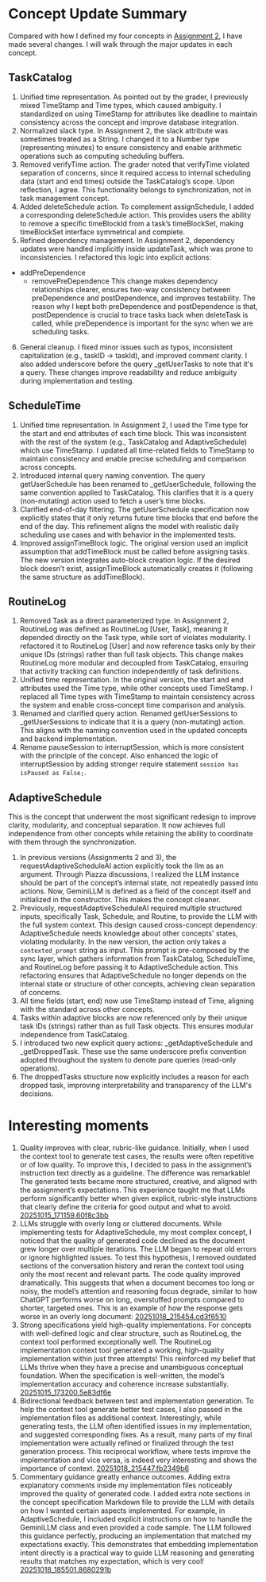 # Concept Update Summary
Compared with how I defined my four concepts in [Assignment 2](https://github.com/Avril-Cui/61040-portfolio/blob/main/assignments/assignment2.md), I have made several changes. I will walk through the major updates in each concept.
## TaskCatalog
1.	Unified time representation. As pointed out by the grader, I previously mixed TimeStamp and Time types, which caused ambiguity. I standardized on using TimeStamp for attributes like deadline to maintain consistency across the concept and improve database integration.
2.	Normalized slack type. In Assignment 2, the slack attribute was sometimes treated as a String. I changed it to a Number type (representing minutes) to ensure consistency and enable arithmetic operations such as computing scheduling buffers.
3.	Removed verifyTime action. The grader noted that verifyTime violated separation of concerns, since it required access to internal scheduling data (start and end times) outside the TaskCatalog’s scope. Upon reflection, I agree. This functionality belongs to synchronization, not in task management concept.
4.	Added deleteSchedule action. To complement assignSchedule, I added a corresponding deleteSchedule action. This provides users the ability to remove a specific timeBlockId from a task’s timeBlockSet, making timeBlockSet interface symmetrical and complete.
5.	Refined dependency management. In Assignment 2, dependency updates were handled implicitly inside updateTask, which was prone to inconsistencies. I refactored this logic into explicit actions:
  - addPreDependence
	- removePreDependence
  This change makes dependency relationships clearer, ensures two-way consistency between preDependence and postDependence, and improves testability. The reason why I kept both preDependence and postDependence is that, postDependence is crucial to trace tasks back when deleteTask is called, while preDependence is important for the sync when we are scheduling tasks.
6.	General cleanup. I fixed minor issues such as typos, inconsistent capitalization (e.g., taskID -> taskId), and improved comment clarity. I also added underscore before the query _getUserTasks to note that it's a query. These changes improve readability and reduce ambiguity during implementation and testing.

## ScheduleTime
1. Unified time representation. In Assignment 2, I used the Time type for the start and end attributes of each time block. This was inconsistent with the rest of the system (e.g., TaskCatalog and AdaptiveSchedule) which use TimeStamp. I updated all time-related fields to TimeStamp to maintain consistency and enable precise scheduling and comparison across concepts.
2. Introduced internal query naming convention. The query getUserSchedule has been renamed to _getUserSchedule, following the same convention applied to TaskCatalog. This clarifies that it is a query (non-mutating) action used to fetch a user’s time blocks.
3. Clarified end-of-day filtering. The getUserSchedule specification now explicitly states that it only returns future time blocks that end before the end of the day. This refinement aligns the model with realistic daily scheduling use cases and with behavior in the implemented tests.
4. Improved assignTimeBlock logic. The original version used an implicit assumption that addTimeBlock must be called before assigning tasks. The new version integrates auto-block creation logic. If the desired block doesn’t exist, assignTimeBlock automatically creates it (following the same structure as addTimeBlock).

## RoutineLog
1. Removed Task as a direct parameterized type. In Assignment 2, RoutineLog was defined as RoutineLog [User, Task], meaning it depended directly on the Task type, while sort of violates modularity. I refactored it to RoutineLog [User] and now reference tasks only by their unique IDs (strings) rather than full task objects. This change makes RoutineLog more modular and decoupled from TaskCatalog, ensuring that activity tracking can function independently of task definitions.
2. Unified time representation. In the original version, the start and end attributes used the Time type, while other concepts used TimeStamp. I replaced all Time types with TimeStamp to maintain consistency across the system and enable cross-concept time comparison and analysis.
3. Renamed and clarified query action. Renamed getUserSessions to _getUserSessions to indicate that it is a query (non-mutating) action. This aligns with the naming convention used in the updated concepts and backend implementation.
4. Rename pauseSession to interruptSession, which is more consistent with the principle of the concept. Also enhanced the logic of interruptSession by adding stronger require statement `session has isPaused as False;`.

## AdaptiveSchedule
This is the concept that underwent the most significant redesign to improve clarity, modularity, and conceptual separation. It now achieves full independence from other concepts while retaining the ability to coordinate with them through the synchronization.

1. In previous versions (Assignments 2 and 3), the requestAdaptiveScheduleAI action explicitly took the llm as an argument. Through Piazza discussions, I realized the LLM instance should be part of the concept’s internal state, not repeatedly passed into actions. Now, GeminiLLM is defined as a field of the concept itself and initialized in the constructor. This makes the concept cleaner.
2. Previously, requestAdaptiveScheduleAI required multiple structured inputs, specifically Task, Schedule, and Routine, to provide the LLM with the full system context. This design caused cross-concept dependency: AdaptiveSchedule needs knowledge about other concepts' states, violating modularity. In the new version, the action only takes a `contexted_prompt` string as input. This prompt is pre-composed by the sync layer, which gathers information from TaskCatalog, ScheduleTime, and RoutineLog before passing it to AdaptiveSchedule action. This refactoring ensures that AdaptiveSchedule no longer depends on the internal state or structure of other concepts, achieving clean separation of concerns.
3. All time fields (start, end) now use TimeStamp instead of Time, aligning with the standard across other concepts.
4. Tasks within adaptive blocks are now referenced only by their unique task IDs (strings) rather than as full Task objects. This ensures modular independence from TaskCatalog.
5. I introduced two new explicit query actions: _getAdaptiveSchedule and _getDroppedTask. These use the same underscore prefix convention adopted throughout the system to denote pure queries (read-only operations).
6. The droppedTasks structure now explicitly includes a reason for each dropped task, improving interpretability and transparency of the LLM's decisions.

# Interesting moments
1. Quality improves with clear, rubric-like guidance. Initially, when I used the context tool to generate test cases, the results were often repetitive or of low quality. To improve this, I decided to pass in the assignment’s instruction text directly as a guideline. The difference was remarkable! The generated tests became more structured, creative, and aligned with the assignment’s expectations. This experience taught me that LLMs perform significantly better when given explicit, rubric-style instructions that clearly define the criteria for good output and what to avoid.
	[20251015_171159.60f8c3bb](context/design/concepts/RoutineLog/testing.md/20251015_171159.60f8c3bb.md)
2. LLMs struggle with overly long or cluttered documents. While implementing tests for AdaptiveSchedule, my most complex concept, I noticed that the quality of generated code declined as the document grew longer over multiple iterations. The LLM began to repeat old errors or ignore highlighted issues. To test this hypothesis, I removed outdated sections of the conversation history and reran the context tool using only the most recent and relevant parts. The code quality improved dramatically. This suggests that when a document becomes too long or noisy, the model’s attention and reasoning focus degrade, similar to how ChatGPT performs worse on long, overstuffed prompts compared to shorter, targeted ones. This is an example of how the response gets worse in an overly long document:
	[20251018_215454.cd3f6510](context/design/concepts/AdaptiveSchedule/testing.md/20251018_215454.cd3f6510.md)
3. Strong specifications yield high-quality implementations. For concepts with well-defined logic and clear structure, such as RoutineLog, the context tool performed exceptionally well. The RoutineLog implementation context tool generated a working, high-quality implementation within just three attempts! This reinforced my belief that LLMs thrive when they have a precise and unambiguous conceptual foundation. When the specification is well-written, the model’s implementation accuracy and coherence increase substantially.
	[20251015_173200.5e83df6e](context/design/concepts/RoutineLog/implementation.md/20251015_173200.5e83df6e.md)
4. Bidirectional feedback between test and implementation generation. To help the context tool generate better test cases, I also passed in the implementation files as additional context. Interestingly, while generating tests, the LLM often identified issues in my implementation, and suggested corresponding fixes. As a result, many parts of my final implementation were actually refined or finalized through the test generation process. This reciprocal workflow, where tests improve the implementation and vice versa, is indeed very interesting and shows the importance of context.
	[20251018_215447.fb2349b6](context/design/concepts/AdaptiveSchedule/testing.md/20251018_215447.fb2349b6.md)
5. Commentary guidance greatly enhance outcomes. Adding extra explanatory comments inside my implementation files noticeably improved the quality of generated code. I added extra note sections in the concept specification Markdown file to provide the LLM with details on how I wanted certain aspects implemented. For example, in AdaptiveSchedule, I included explicit instructions on how to handle the GeminiLLM class and even provided a code sample. The LLM followed this guidance perfectly, producing an implementation that matched my expectations exactly. This demonstrates that embedding implementation intent directly is a practical way to guide LLM reasoning and generating results that matches my expectation, which is very cool!
	[20251018_185501.8680291b](context/design/concepts/AdaptiveSchedule/implementation.md/20251018_185501.8680291b.md)
